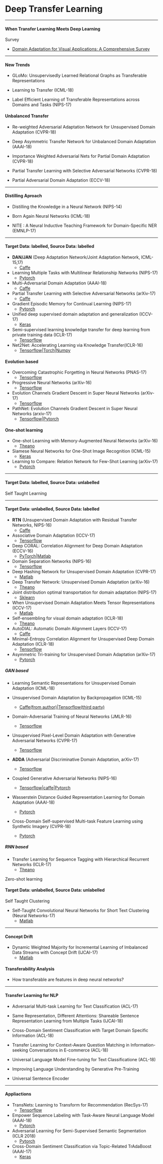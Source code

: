 # Deep Transfer Learning


- - -


#### When Transfer Learning Meets Deep Learning

Survey


- [Domain Adaptation for Visual Applications: A Comprehensive Survey](https://arxiv.org/abs/1702.05374)

- - -

#### New Trends 

- GLoMo: Unsupervisedly Learned Relational Graphs as Transferable Representations 

- Learning to Transfer (ICML-18)

- Label Efficient Learning of Transferable Representations across Domains and Tasks (NIPS-17)

#### Unbalanced Transfer 

- Re-weighted Adversarial Adaptation Network for Unsupervised Domain Adaptation (CVPR-18)

- Deep Asymmetric Transfer Network for Unbalanced Domain Adaptation (AAAI-18)

- Importance Weighted Adversarial Nets for Partial Domain Adaptation (CVPR-18)

- Partial Transfer Learning with Selective Adversarial Networks (CVPR-18)

- Partial Adversarial Domain Adaptation (ECCV-18)

- - -

#### Distilling Aproach 

- Distilling the Knowledge in a Neural Network (NIPS-14)

- Born Again Neural Networks (ICML-18)

- NITE : A Neural Inductive Teaching Framework for Domain-Specific NER (EMNLP-17)

- - -

#### Target Data: labelled, Source Data: labelled 



- **DAN/JAN** (Deep Adaptation Network/Joint Adaptation Network, ICML-15,17) 
	- [Caffe](https://github.com/thuml/Xlearn)
- Learning Multiple Tasks with Multilinear Relationship Networks (NIPS-17)	
	- [Pytorch](https://github.com/thuml/MTlearn)	
- Multi-Adversarial Domain Adaptation (AAAI-18)
	- [Caffe](https://github.com/thuml/Xlearn)	
- Partial Transfer Learning with Selective Adversarial Networks (arXiv-17)
	- [Caffe](https://github.com/thuml/Xlearn)		
- Gradient Episodic Memory for Continual Learning (NIPS-17)
	- [Pytorch](https://github.com/facebookresearch/GradientEpisodicMemory)
- Unified deep supervised domain adaptation and generalization (ICCV-17)
	- [Keras](https://github.com/samotiian/CCSA)
- Semi-supervised learning knowledge transfer for deep learning from private training data (ICLR-17)
	- [Tensorflow](https://github.com/tensorflow/models/tree/master/research/differential_privacy/multiple_teachers)
- Net2Net: Accelerating Learning via Knowledge Transfer(ICLR-16)
	- [Tensorflow](https://github.com/paengs/Net2Net)|[Torch](https://github.com/soumith/net2net.torch)|[Numpy](https://github.com/DanielSlater/Net2Net)

#### Evolution based

- Overcoming Catastrophic Forgetting in Neural Networks (PNAS-17)
	- [Tensorflow](https://github.com/ariseff/overcoming-catastrophic)
- Progressive Neural Networks (arXiv-16)
	- [Tensorflow](https://github.com/synpon/prog_nn)
- Evolution Channels Gradient Descent in Super Neural Networks (arXiv-17)
	- [Tensorflow](https://github.com/jaesik817/pathnet)
- PathNet: Evolution Channels Gradient Descent in Super Neural Networks (arxiv-17)
	- [Tensorflow](https://github.com/jaesik817/pathnet)|[Pytorch](https://github.com/kimhc6028/pathnet-pytorch)
		
	
#### One-shot learning

- One-shot Learning with Memory-Augmented Neural Networks (arXiv-16)
	- [Theano](https://github.com/tristandeleu/ntm-one-shot)
- Siamese Neural Networks for One-Shot Image Recognition (ICML-15)	
	- [Keras](https://github.com/sorenbouma/keras-oneshot)
- Learning to Compare: Relation Network for Few-Shot Learning (arXiv-17)
    - [Pytorch](https://github.com/dragen1860/LearningToCompare-Pytorch)
- - -
#### Target Data: labelled, Source Data: unlabelled

Self Taught Learning




- - -
#### Target Data: unlabelled, Source Data: labelled


- **RTN** (Unsupervised Domain Adaptation with Residual Transfer Networks, NIPS-16) 
	- [Caffe](https://github.com/thuml/Xlearn)
- Associative Domain Adaptation (ICCV-17) 
	- [Tensorflow](https://github.com/haeusser/learning_by_association)	
- Deep CORAL: Correlation Alignment for Deep Domain Adaptation (ECCV-16) 
	- [PyTorch](https://github.com/SSARCandy/DeepCORAL)|[Matlab](https://github.com/VisionLearningGroup/CORAL)
- Domain Separation Networks (NIPS-16)	
	- [Tensorflow](https://github.com/tensorflow/models/tree/master/research/domain_adaptation)
- Deep Hashing Network for Unsupervised Domain Adaptation (CVPR-17)	
	- [Matlab](https://github.com/hemanthdv/da-hash)
- Deep Transfer Network: Unsupervised Domain Adaptation (arXiv-16)
	- [Theano](https://github.com/spongezhang/Deep-Transfer-Network)
- Joint distribution optimal transportation for domain adaptation (NIPS-17)
	- [Sklearn](https://github.com/rflamary/JDOT)
- When Unsupervised Domain Adaptation Meets Tensor Representations (ICCV-17)
	- [Matlab](https://github.com/poppinace/TAISL)
- Self-ensembling for visual domain adaptation (ICLR-18)
	- [Theano](https://github.com/Britefury/self-ensemble-visual-domain-adapt)
- AutoDIAL: Automatic DomaIn Alignment Layers (ICCV-17)
	- [Caffe](https://github.com/ducksoup/autodial)
- Minimal-Entropy Correlation Alignment for Unsupervised Deep Domain Adaptation (ICLR-18)
	- [Tensorflow](https://github.com/pmorerio/minimal-entropy-correlation-alignment)
- Asymmetric Tri-training for Unsupervised Domain Adaptation (arXiv-17)
	- [Pytorch](https://github.com/corenel/pytorch-atda)
	
##### GAN based  

- Learning Semantic Representations for Unsupervised Domain Adaptation (ICML-18)

- Unsupervised Domain Adaptation by Backpropagation (ICML-15) 
	- [Caffe(from author)](https://github.com/ddtm/caffe/tree/grl)|[Tensorflow(third party)](https://github.com/shucunt/domain_adaptation)
- Domain-Adversarial Training of Neural Networks (JMLR-16)
	- [Tensorflow](https://github.com/pumpikano/tf-dann)	
- Unsupervised Pixel-Level Domain Adaptation with Generative Adversarial Networks (CVPR-17)	
	- [Tensorflow](https://github.com/tensorflow/models/tree/master/research/domain_adaptation)	
- **ADDA** (Adversarial Discriminative Domain Adaptation, arXiv-17) 
	- [Tensorflow](https://github.com/erictzeng/adda)	
- Coupled Generative Adversarial Networks (NIPS-16)
	- [Tensorflow](https://github.com/andrewliao11/CoGAN-tensorflow)|[caffe](https://github.com/mingyuliutw/CoGAN)|[Pytorch](https://github.com/mingyuliutw/CoGAN_PyTorch)
- Wasserstein Distance Guided Representation Learning for Domain Adaptation (AAAI-18)
	- [Pytorch](https://github.com/corenel/pytorch-arda)
- Cross-Domain Self-supervised Multi-task Feature Learning using Synthetic Imagery (CVPR-18)
	- [Pytorch](https://github.com/jason718/game-feature-learning)	
	
	
##### RNN based
	
- Transfer Learning for Sequence Tagging with Hierarchical Recurrent Networks (ICLR-17)
	- [Theano](https://github.com/kimiyoung/transfer)
	
Zero-shot learning	
	
	
#### Target Data: unlabelled, Source Data: unlabelled


Self Taught Clustering


- Self-Taught Convolutional Neural Networks for Short Text Clustering (Neural Networks-17)
	- [Matlab](https://github.com/jacoxu/STC2)


- - -
#### Concept Drift


- Dynamic Weighted Majority for Incremental Learning of Imbalanced Data Streams with Concept Drift (IJCAI-17)
	- [Matlab](https://github.com/lylylytc/dwmil)

#### Transferability Analysis

- How transferable are features in deep neural networks?

- - -

#### Transfer Learning for NLP

- Adversarial Multi-task Learning for Text Classification (ACL-17)

- Same Representation, Different Attentions: Shareable Sentence Representation Learning from Multiple Tasks (IJCAI-18)

- Cross-Domain Sentiment Classification with Target Domain Specific Information (ACL-18)

- Transfer Learning for Context-Aware Question Matching in Information-seeking Conversations in E-commerce (ACL-18)

- Universal Language Model Fine-tuning for Text Classificatione (ACL-18)

- Improving Language Understanding by Generative Pre-Training 

- Universal Sentence Encoder

- - -

#### Appliactions

- TransNets: Learning to Transform for Recommendation (RecSys-17)
	- [Tensorflow](https://github.com/rosecatherinek/TransNets)
- Empower Sequence Labeling with Task-Aware Neural Language Model (AAAI-18)
	- [Pytorch](https://github.com/LiyuanLucasLiu/LM-LSTM-CRF)
- Adversarial Learning For Semi-Supervised Semantic Segmentation (ICLR 2018)
	- [Pytorch](https://github.com/mohitsharma916/Adversarial-Semisupervised-Semantic-Segmentation)
- Cross-Domain Sentiment Classification via Topic-Related TrAdaBoost (AAAI-17)
	- [Keras](https://github.com/xchhuang/cross-domain-sentiment-classification)




